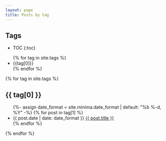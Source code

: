 ```yaml
---
layout: page
title: Posts by tag
---
```


<h2> Tags </h2>

* TOC
{:toc}

<ul>
{% for tag in site.tags %}
<li> {{tag[0]}} </li>
{% endfor %}
</ul>

{% for tag in site.tags %}
## {{ tag[0] }}
  <ul class="post-list">
    {%- assign date_format = site.minima.date_format | default: "%b %-d, %Y" -%}
    {% for post in tag[1] %}
      <li>
        <span class="post-meta">{{ post.date | date: date_format }}</span>
        <a class="post-link" href="{{ post.url }}">{{ post.title }}</a>
      </li>
    {% endfor %}
  </ul>
{% endfor %}